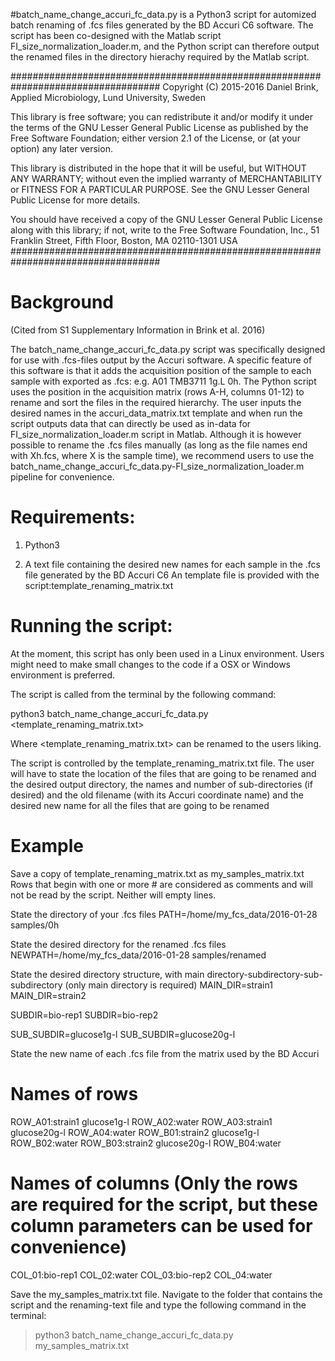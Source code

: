 #batch_name_change_accuri_fc_data.py
is a Python3 script for automized batch renaming of .fcs files generated by the BD Accuri C6 software.
The script has been co-designed with the Matlab script FI_size_normalization_loader.m, and the Python script 
can therefore output the renamed files in the directory hierachy required by the Matlab script.

###################################################################################
Copyright (C) 2015-2016 Daniel Brink, Applied Microbiology, Lund University, Sweden

This library is free software; you can redistribute it and/or
modify it under the terms of the GNU Lesser General Public
License as published by the Free Software Foundation; either
version 2.1 of the License, or (at your option) any later version.

This library is distributed in the hope that it will be useful,
but WITHOUT ANY WARRANTY; without even the implied warranty of
MERCHANTABILITY or FITNESS FOR A PARTICULAR PURPOSE.  See the GNU
Lesser General Public License for more details.

You should have received a copy of the GNU Lesser General Public
License along with this library; if not, write to the Free Software
Foundation, Inc., 51 Franklin Street, Fifth Floor, Boston, MA  02110-1301  USA
###################################################################################


# Background
(Cited from S1 Supplementary Information in Brink et al. 2016)

The batch_name_change_accuri_fc_data.py script was specifically designed for use with .fcs-files output by the Accuri software. A specific feature of this software is that it adds the acquisition position of the sample to each sample with exported as .fcs: e.g. A01 TMB3711 1g.L 0h. The Python script uses the position in the acquisition matrix (rows A-H, columns 01-12) to rename and sort the files in the required hierarchy. The user inputs the desired names in the accuri_data_matrix.txt template and when run the script outputs data that can directly be used as in-data for FI_size_normalization_loader.m script in Matlab. Although it is however possible to rename the .fcs files manually (as long as the file names end with Xh.fcs, where X is the sample time), we recommend users to use the batch_name_change_accuri_fc_data.py-FI_size_normalization_loader.m pipeline for convenience.



# Requirements: 

1. Python3

2. A text file containing the desired new names for each sample in the .fcs file generated by the BD Accuri C6
   An template file is provided with the script:template_renaming_matrix.txt             



# Running the script:

At the moment, this script has only been used in a Linux environment. 
Users might need to make small changes to the code if a OSX or Windows environment is preferred.

The script is called from the terminal by the following command:

python3 batch_name_change_accuri_fc_data.py <template_renaming_matrix.txt>

Where <template_renaming_matrix.txt> can be renamed to the users liking.


The script is controlled by the template_renaming_matrix.txt file.
The user will have to state the location of the files that are going to be renamed and the desired output directory,
the names and number of sub-directories (if desired) and
the old filename (with its Accuri coordinate name) and the desired new name for all the files that are going to be renamed


 
# Example
Save a copy of template_renaming_matrix.txt as my_samples_matrix.txt
Rows that begin with one or more # are considered as comments and will not be read by the script. Neither will empty lines.

State the directory of your .fcs files
PATH=/home/my_fcs_data/2016-01-28 samples/0h

State the desired directory for the renamed .fcs files
NEWPATH=/home/my_fcs_data/2016-01-28 samples/renamed

State the desired directory structure, with main directory-subdirectory-sub-subdirectory (only main directory is required)
MAIN_DIR=strain1
MAIN_DIR=strain2

SUBDIR=bio-rep1
SUBDIR=bio-rep2

SUB_SUBDIR=glucose1g-l
SUB_SUBDIR=glucose20g-l

State the new name of each .fcs file from the matrix used by the BD Accuri

# Names of rows
ROW_A01:strain1 glucose1g-l
ROW_A02:water
ROW_A03:strain1 glucose20g-l
ROW_A04:water
ROW_B01:strain2 glucose1g-l
ROW_B02:water
ROW_B03:strain2 glucose20g-l
ROW_B04:water

# Names of columns (Only the rows are required for the script, but these column parameters can be used for convenience)
COL_01:bio-rep1
COL_02:water
COL_03:bio-rep2
COL_04:water

Save the my_samples_matrix.txt file.
Navigate to the folder that contains the script and the renaming-text file and type the following command in the terminal:

>python3 batch_name_change_accuri_fc_data.py my_samples_matrix.txt
